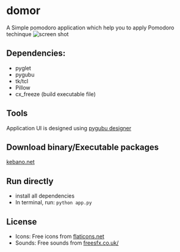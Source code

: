 # domor
A Simple pomodoro application which help you to apply Pomodoro techinque
![screen shot](https://farm4.staticflickr.com/3773/19586175048_f7a5522c65_o.png)


## Dependencies:
 - pyglet
 - pygubu
 - tk/tcl
 - Pillow
 - cx_freeze (build executable file)

## Tools
Application UI is designed using [pygubu designer](https://github.com/alejandroautalan/pygubu)

## Download binary/Executable packages
 [kebano.net](http://kebano.net/domor-a-simple-pomodoro-app/)

## Run directly
 - install all dependencies
 - In terminal, run:
 `python app.py`


## License
 - Icons: Free icons from [flaticons.net](http://flaticons.net/)
 - Sounds: Free sounds from [freesfx.co.uk/](http://www.freesfx.co.uk/)